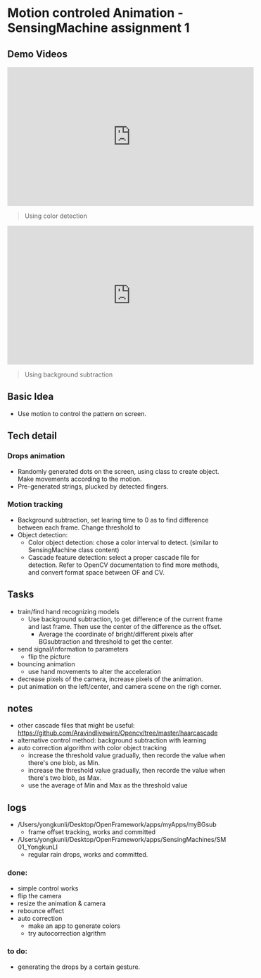 # Motion controled Animation - SensingMachine assignment 1
## Demo Videos

<iframe width="560" height="315" src="https://www.youtube.com/embed/0nyqud0FAMk" frameborder="0" allow="accelerometer; autoplay; encrypted-media; gyroscope; picture-in-picture" allowfullscreen></iframe>

>Using color detection


<iframe width="560" height="315" src="https://www.youtube.com/embed/3jMAW00ypwk" frameborder="0" allow="accelerometer; autoplay; encrypted-media; gyroscope; picture-in-picture" allowfullscreen></iframe>

>Using background subtraction


## Basic Idea
- Use motion to control the pattern on screen.

## Tech detail
### Drops animation
- Randomly generated dots on the screen, using class to create object. Make movements according to the motion.
- Pre-generated strings, plucked by detected fingers.

### Motion tracking
- Background subtraction, set learing time to 0 as to find difference between each frame. Change threshold to 
- Object detection:
	- Color object detection: chose a color interval to detect. (similar to SensingMachine class content)
	- Cascade feature detection: select a proper cascade file for detection. Refer to OpenCV documentation to find more methods, and convert format space between OF and CV.

## Tasks
- train/find hand recognizing models
	- Use background subtraction, to get difference of the current frame and last frame. Then use the center of the difference as the offset. 
		- Average the coordinate of bright/different pixels after BGsubtraction and threshold to get the center. 
- send signal/information to parameters
	- flip the picture
- bouncing animation
	- use hand movements to alter the acceleration
- decrease pixels of the camera, increase pixels of the animation.
- put animation on the left/center, and camera scene on the righ corner.

## notes
- other cascade files that might be useful:<br>
https://github.com/Aravindlivewire/Opencv/tree/master/haarcascade 
- alternative control method: background subtraction with learning
- auto correction algorithm with color object tracking
	- increase the threshold value gradually, then recorde the value when there's one blob, as Min.
	- increase the threshold value gradually, then recorde the value when there's two blob, as Max.
	- use the average of Min and Max as the threshold value

## logs
- /Users/yongkunli/Desktop/OpenFramework/apps/myApps/myBGsub
	- frame offset tracking, works and committed
- /Users/yongkunli/Desktop/OpenFramework/apps/SensingMachines/SM01_YongkunLI
	- regular rain drops, works and committed.

### done:
- simple control works
- flip the camera
- resize the animation & camera
- rebounce effect
- auto correction
	- make an app to generate colors
	- try autocorrection algrithm
### to do:
- generating the drops by a certain gesture.
